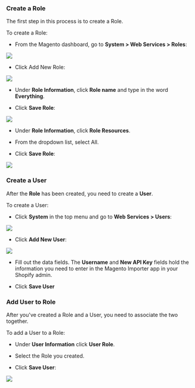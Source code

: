 ### Create a Role

The first step in this process is to create a Role.

To create a Role:

* From the Magento dashboard, go to **System > Web Services > Roles**:

![](https://help.shopify.com/assets/images/support/magento-api-1.jpg?1465338249)

* Click Add New Role:

![](https://help.shopify.com/assets/images/support/magento-api-2.jpg?1465338249)

* Under **Role Information**, click **Role name** and type in the word **Everything**.

* Click **Save Role**:

![](https://help.shopify.com/assets/images/support/magento-api-3.jpg?1465338249)

* Under **Role Information**, click **Role Resources**.

* From the dropdown list, select All.

* Click **Save Role**:

![](https://help.shopify.com/assets/images/support/magento-api-4.jpg?1465338249)

### Create a User

After the **Role** has been created, you need to create a **User**.

To create a User:

* Click **System** in the top menu and go to **Web Services > Users**:

![](https://help.shopify.com/assets/images/support/magento-api-5.jpg?1465338249)

* Click **Add New User**:

![](https://help.shopify.com/assets/images/support/magento-api-6.jpg?1465338249)

* Fill out the data fields. The **Username** and **New API Key** fields hold the information you need to enter in the Magento Importer app in your Shopify admin.

* Click **Save User**

### Add User to Role

After you've created a Role and a User, you need to associate the two together.

To add a User to a Role:

* Under **User Information** click **User Role**.

* Select the Role you created.

* Click **Save User**:

![](https://help.shopify.com/assets/images/support/magento-api-8.jpg?1465338249)

